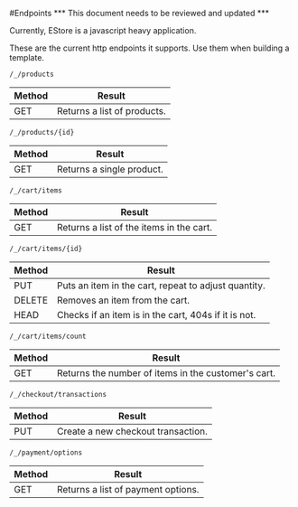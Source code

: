 
#Endpoints
*** This document needs to be reviewed and updated ***

Currently, EStore is a javascript heavy application.

These are the current http endpoints it supports. Use 
them when building a template.

`/_/products`

  Method   |      Result                                          
 ----------|  -------------                                 
  GET      | Returns a list of products.                          

`/_/products/{id}`

  Method   |      Result                                          
 ----------|  -------------                                        
  GET      | Returns a single product.  


`/_/cart/items`

  Method   |      Result                                          
 ----------|  -------------                                       
  GET      | Returns a list of the items in the cart.             
                    
`/_/cart/items/{id}`

  Method   |      Result                                          
 ----------|  -------------                                        
  PUT      | Puts an item in the cart, repeat to adjust quantity. 
  DELETE   | Removes an item from the cart.     
  HEAD     | Checks if an item is in the cart, 404s if it is not.

`/_/cart/items/count`

  Method   |      Result                                          
 ----------|  -------------                                        
  GET      | Returns the number of items in the customer's cart.

`/_/checkout/transactions`

  Method   |      Result                                          
 ----------|  -------------                                        
  PUT      | Create a new checkout transaction.


`/_/payment/options`

  Method   |      Result                                          
 ----------|  -------------                                        
  GET      | Returns a list of payment options.


